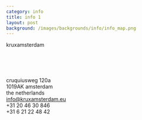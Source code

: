 ```yaml
---
category: info
title: info 1
layout: post
background: /images/backgrounds/info/info_map.png
---
```

<p>krux<span class="krux-light">amsterdam</span> 



<i class="my-icon" style="padding-left:5px"><i></i><i></i><i></i></i></p>




<br/><br/>
cruquiusweg 120a<br>
1019AK amsterdam<br>
the netherlands<br>
<a HREF="mailto:info@kruxamsterdam.eu">info@kruxamsterdam.eu</a><br>
+31 20 46 30 846<br>
+31 6 21 22 48 42<br><br><br>